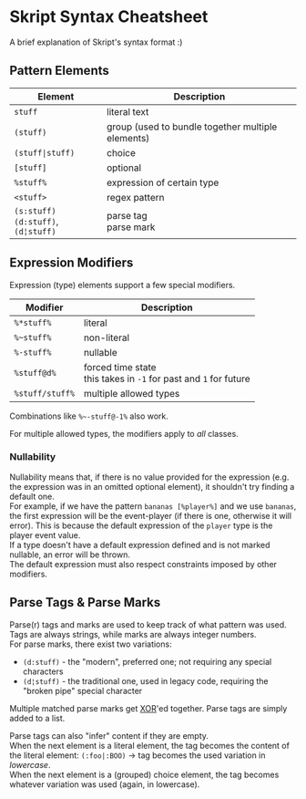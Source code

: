 # Skript Syntax Cheatsheet
A brief explanation of Skript's syntax format :)

## Pattern Elements
| Element | Description |
| ------- | ----------- |
| `stuff` | literal text |
| `(stuff)` | group (used to bundle together multiple elements) |
| `(stuff\|stuff)` | choice |
| `[stuff]` | optional |
| `%stuff%` | expression of certain type |
| `<stuff>` | regex pattern |
| `(s:stuff)` <br> `(d:stuff)`, `(d¦stuff)` | parse tag <br> parse mark|

## Expression Modifiers
Expression (type) elements support a few special modifiers.

| Modifier | Description |
| -------- | ----------- |
| `%*stuff%` | literal |
| `%~stuff%` | non-literal |
| `%-stuff%` | nullable |
| `%stuff@d%` | forced time state <br> this takes in `-1` for past and `1` for future |
| `%stuff/stuff%` | multiple allowed types |

Combinations like `%~-stuff@-1%` also work.

For multiple allowed types, the modifiers apply to *all* classes.

### Nullability
Nullability means that, if there is no value provided for the expression (e.g. the expression was in an omitted optional element), it shouldn't try finding a default one. \
For example, if we have the pattern `bananas [%player%]` and we use `bananas`, the first expression will be the event-player (if there is one, otherwise it will error). This is because the default expression of the `player` type is the player event value. \
If a type doesn't have a default expression defined and is not marked nullable, an error will be thrown. \
The default expression must also respect constraints imposed by other modifiers.

## Parse Tags & Parse Marks
Parse(r) tags and marks are used to keep track of what pattern was used. Tags are always strings, while marks are always integer numbers. \
For parse marks, there exist two variations:
* `(d:stuff)` - the "modern", preferred one; not requiring any special characters
* `(d¦stuff)` - the traditional one, used in legacy code, requiring the "broken pipe" special character

Multiple matched parse marks get [XOR](https://en.wikipedia.org/wiki/Bitwise_operation#XOR)'ed together. Parse tags are simply added to a list.

Parse tags can also "infer" content if they are empty. \
When the next element is a literal element, the tag becomes the content of the literal element: `(:foo|:BOO)` -> tag becomes the used variation in *lowercase*. \
When the next element is a (grouped) choice element, the tag becomes whatever variation was used (again, in lowercase).